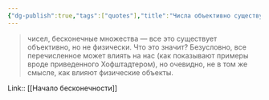 ```yaml
---
{"dg-publish":true,"tags":["quotes"],"title":"Числа объективно существуют, но не являются физическими объектами.","date":"2021-08-14T18:02:00+03:00","modified_at":"2022-06-11T09:09:06+03:00","permalink":"/quotes/202108141802/","dgHomeLink":false,"dgPassFrontmatter":true}
---
```




> чисел, бесконечные множества — все это существует объективно, но не физически. Что это значит? Безусловно, все перечисленное может влиять на нас (как показывают примеры вроде приведенного Хофштадтером), но очевидно, не в том же смысле, как влияют физические объекты.

Link:: [[Начало бесконечности]]
